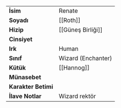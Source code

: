 |  |  |  
|---|---|  
| **İsim** | Renate|  
| **Soyadı** | [[Roth]]|  
| **Hizip** | [[Güneş Birliği]]|  
| **Cinsiyet** | |  
| **Irk** | Human|  
| **Sınıf** | Wizard (Enchanter)|  
| **Kütük** | [[Hannog]]|  
| **Münasebet** | |  
| **Karakter Betimi** | |  
| **İlave Notlar** | Wizard rektör|  
